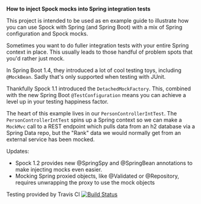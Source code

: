 **How to inject Spock mocks into Spring integration tests**

This project is intended to be used as en example guide to illustrate how you can use Spock with Spring (and Spring Boot) with a mix of Spring configuration and Spock mocks.

Sometimes you want to do fuller integration tests with your entire Spring context in place. This usually leads to those handful of problem spots that you'd rather just mock.

In Spring Boot 1.4, they introduced a lot of cool testing toys, including `@MockBean`. Sadly that's only supported when testing with JUnit.

Thankfully Spock 1.1 introduced the `DetachedMockFactory`. This, combined with the new Spring Boot `@TestConfiguration` means you can achieve a level up in your testing happiness factor.

The heart of this example lives in our `PersonControllerIntTest`.  The `PersonControllerIntTest` spins up a Spring context so we can make a `MockMvc` call to a REST endpoint which pulls data from an h2 database via a Spring Data repo, but the "Rank" data we would normally get from an external service has been mocked.

Updates:
* Spock 1.2 provides new @SpringSpy and @SpringBean annotations to make injecting mocks even easier.
* Mocking Spring proxied objects, like @Validated or @Repository, requires unwrapping the proxy to use the mock objects

Testing provided by Travis CI 
[![Build Status](https://travis-ci.org/snekse/spring-spock-integration-testing.svg?branch=master)](https://travis-ci.org/snekse/spring-spock-integration-testing)